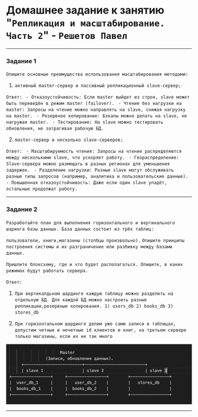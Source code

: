# Домашнее задание к занятию "`Репликация и масштабирование. Часть 2`" - `Решетов Павел`

---

### Задание 1

`Опишите основные преимущества использования масштабирования методами:`

1. `активный master-сервер и пассивный репликационный slave-сервер;`

`Ответ:`
` - Отказоустойчивость: Если master выйдет из строя, slave может быть переведён в режим master (failover).`
` - Чтение без нагрузки на master: Запросы на чтение можно направлять на slave, снижая нагрузку на master.`
` - Резервное копирование: Бэкапы можно делать на slave, не нагружая master.`
` - Тестирование: На slave можно тестировать обновления, не затрагивая рабочую БД.`

2. `master-сервер и несколько slave-серверов;`

`Ответ:`
` - Масштабируемость чтения: Запросы на чтение распределяются между несколькими slave, что ускоряет работу.`
` - Геораспределение: Slave-сервера можно размещать в разных регионах для уменьшения задержек.`
` - Разделение нагрузки: Разные slave могут обслуживать разные типы запросов (например, аналитика и пользовательские данные).`
` - Повышенная отказоустойчивость: Даже если один slave упадёт, остальные продолжат работу.`

---

### Задание 2

`Разработайте план для выполнения горизонтального и вертикального шаринга базы данных. База данных состоит из трёх таблиц:`

`пользователи, книги,магазины (столбцы произвольно).`
`Опишите принципы построения системы и их разграничение или разбивку между базами данных.`

`Пришлите блоксхему, где и что будет располагаться. Опишите, в каких режимах будут работать сервера.`

`Ответ:`

1. `При вертикалдьном шардинге каждую таблицу можно разделить на отдельную БД. Для каждой БД можно настроить разные репликации,резервные копирования. 1) users_db 2) books_db 3) stores_db`

2. `При горизонтальном шардинге делим уже сами записи в таблицах, допустим четные и нечетные id клиентов и книг, на третьем сервере только магазины, если их не так много`



![img-1](./img/img-1.png)

---

